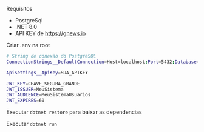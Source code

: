 Requisitos
- PostgreSql
- .NET 8.0
- API KEY de https://gnews.io
  
Criar .env na root
```bash
# String de conexão do PostgreSQL
ConnectionStrings__DefaultConnection=Host=localhost;Port=5432;Database=bellosoft;Username=postgres;Password=2005

ApiSettings__ApiKey=SUA_APIKEY

JWT_KEY=CHAVE_SEGURA_GRANDE
JWT_ISSUER=MeuSistema
JWT_AUDIENCE=MeuSistemaUsuarios
JWT_EXPIRES=60
```

Executar ```dotnet restore``` para baixar as dependencias 

Executar ```dotnet run```
